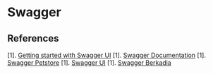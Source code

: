 # Swagger
##

## References
[1]. [Getting started with Swagger UI](https://www.blazemeter.com/blog/getting-started-with-swagger-ui)
[1]. [Swagger Documentation](https://swagger.io/docs/)
[1]. [Swagger Petstore](https://petstore.swagger.io/#/pet/addPet)
[1]. [Swagger UI](https://swagger.io/tools/swagger-ui/)
[1]. [Swagger Berkadia](http://swaggerqc.berkadia.com/)